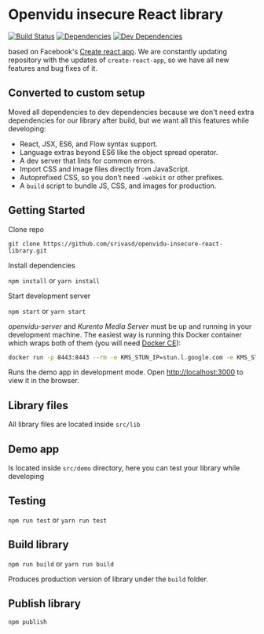 # Openvidu insecure React library 

[![Build Status](https://travis-ci.org/DimitriMikadze/create-react-library.svg?branch=master)](https://travis-ci.org/DimitriMikadze/create-react-library)
[![Dependencies](https://img.shields.io/david/DimitriMikadze/create-react-library.svg)]()
[![Dev Dependencies](https://img.shields.io/david/dev/DimitriMikadze/create-react-library.svg)]()

based on Facebook's <a href="https://github.com/facebookincubator/create-react-app" target="_blank">Create react app</a>.
We are constantly updating repository with the updates of `create-react-app`, so we have all new features and bug fixes of it.

## Converted to custom setup

Moved all dependencies to dev dependencies because we don't need extra dependencies for our library after build, but we want all this features while developing: 

* React, JSX, ES6, and Flow syntax support.
* Language extras beyond ES6 like the object spread operator.
* A dev server that lints for common errors.
* Import CSS and image files directly from JavaScript.
* Autoprefixed CSS, so you don’t need `-webkit` or other prefixes.
* A `build` script to bundle JS, CSS, and images for production.

## Getting Started

Clone repo

````
git clone https://github.com/srivasd/openvidu-insecure-react-library.git
````

Install dependencies

`npm install` or `yarn install`

Start development server

`npm start` or `yarn start`

_openvidu-server_ and _Kurento Media Server_ must be up and running in your development machine. The easiest way is running this Docker container which wraps both of them (you will need [Docker CE](https://store.docker.com/search?type=edition&offering=community)):

```bash
docker run -p 8443:8443 --rm -e KMS_STUN_IP=stun.l.google.com -e KMS_STUN_PORT=19302 -e openvidu.secret=MY_SECRET openvidu/openvidu-server-kms
```

Runs the demo app in development mode.
Open [http://localhost:3000](http://localhost:3000) to view it in the browser.

## Library files

All library files are located inside `src/lib`  

## Demo app

Is located inside `src/demo` directory, here you can test your library while developing

## Testing

`npm run test` or `yarn run test`

## Build library

`npm run build` or `yarn run build`

Produces production version of library under the `build` folder.

## Publish library

`npm publish`
